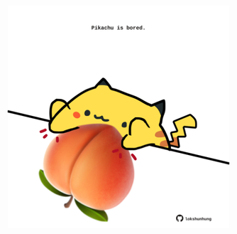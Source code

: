 <!-- built at 19/12/2024, 02:26:08 UTC -->
<p align="center">
  <img width="500" height="500" src="./ReadmeImage.svg">
</p>
